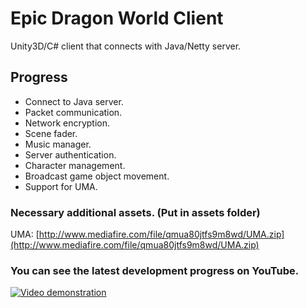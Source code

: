 # Epic Dragon World Client
Unity3D/C# client that connects with Java/Netty server.

## Progress
- Connect to Java server.
- Packet communication.
- Network encryption.
- Scene fader.
- Music manager.
- Server authentication.
- Character management.
- Broadcast game object movement.
- Support for UMA.

### Necessary additional assets. (Put in assets folder)
UMA: [http://www.mediafire.com/file/qmua80jtfs9m8wd/UMA.zip](http://www.mediafire.com/file/qmua80jtfs9m8wd/UMA.zip)

### You can see the latest development progress on YouTube.
[![Video demonstration](https://img.youtube.com/vi/I5hA0cYZCoE/0.jpg)](https://www.youtube.com/watch?v=I5hA0cYZCoE&list=PLNuit1aMUWTDRll1MGF7Cqn_lX-BqKpZn)
